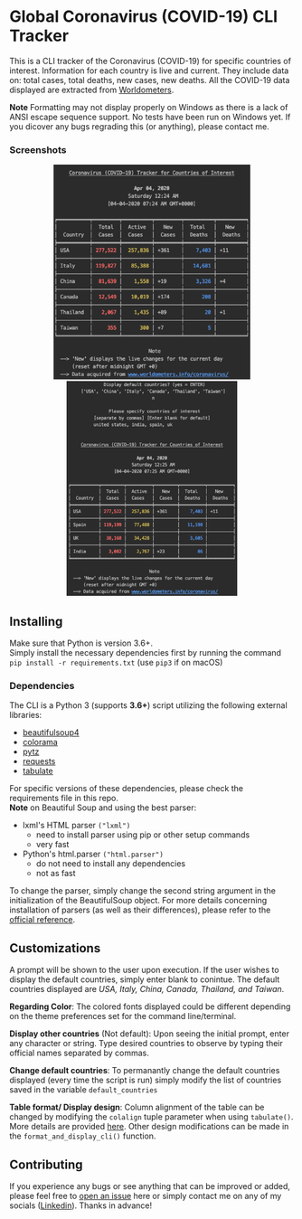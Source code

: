 # Global Coronavirus (COVID-19) CLI Tracker

This is a CLI tracker of the Coronavirus (COVID-19) for specific countries of interest.
Information for each country is live and current. They include data on: total cases, total deaths, new cases, new deaths.
All the COVID-19 data displayed are extracted from [Worldometers](https://www.worldometers.info/coronavirus/).

**Note** Formatting may not display properly on Windows as there is a lack of ANSI escape sequence support. No tests have been run on Windows yet. If you dicover any bugs regrading this (or anything), please contact me.

### Screenshots
<p align="center">
	<img src="screenshots/screenshot-1.png" height=380>
	<img src="screenshots/screenshot-2.png" height=380>
</p>

## Installing
Make sure that Python is version 3.6+.
<br>
Simply install the necessary dependencies first by running the command `pip install -r requirements.txt` (use `pip3` if on macOS)

### Dependencies
The CLI is a Python 3 (supports **3.6+**) script utilizing the following external libraries:

* [beautifulsoup4](https://pypi.org/project/beautifulsoup4/)
* [colorama](https://pypi.org/project/colorama/)
* [pytz](https://pypi.org/project/pytz/)
* [requests](https://pypi.org/project/requests/)
* [tabulate](https://pypi.org/project/tabulate/)

For specific versions of these dependencies, please check the requirements file in this repo.
<br>
**Note** on Beautiful Soup and using the best parser:

* lxml's HTML parser `("lxml")`
	- need to install parser using pip or other setup commands
	- very fast
* Python's html.parser `("html.parser")`
	- do not need to install any dependencies
	- not as fast

To change the parser, simply change the second string argument in the initialization of the BeautifulSoup object. For more details concerning installation of parsers (as well as their differences), please refer to the [official reference](https://www.crummy.com/software/BeautifulSoup/bs4/doc/#installing-a-parser).

## Customizations
A prompt will be shown to the user upon execution. 
If the user wishes to display the default countries, simply enter blank to conintue.
The default countries displayed are *USA, Italy, China, Canada, Thailand, and Taiwan*.

**Regarding Color**: The colored fonts displayed could be different depending on the theme preferences set for the command line/terminal.

**Display other countries** (Not default): Upon seeing the initial prompt, enter any character or string. Type desired countries to observe by typing their official names separated by commas.

**Change default countries**: To permanantly change the default countries displayed (every time the script is run) simply modify the list of countries saved in the variable `default_countries` 

**Table format/ Display design**: Column alignment of the table can be changed by modifying the `colalign` tuple parameter when using `tabulate()`. More details are provided [here](https://pypi.org/project/tabulate/). Other design modifications can be made in the `format_and_display_cli()` function.


## Contributing

If you experience any bugs or see anything that can be improved or added, please feel free to [open an issue](https://github.com/PeterBohai/covid19-CLI-Tracker/issues) here or simply contact me on any of my socials ([Linkedin](https://www.linkedin.com/in/peterhu08)). Thanks in advance!